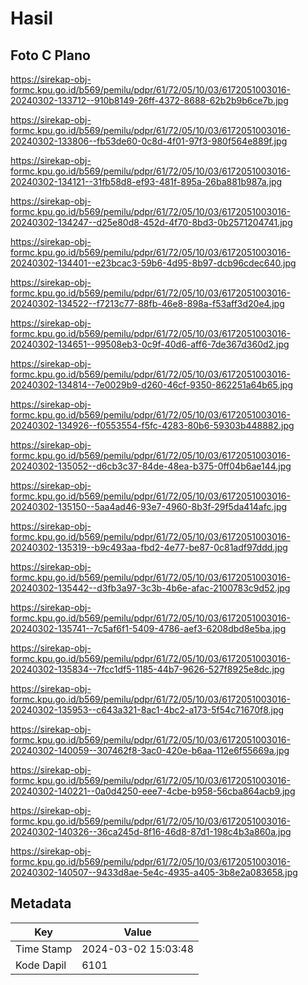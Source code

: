 # Hasil

## Foto C Plano

https://sirekap-obj-formc.kpu.go.id/b569/pemilu/pdpr/61/72/05/10/03/6172051003016-20240302-133712--910b8149-26ff-4372-8688-62b2b9b6ce7b.jpg

https://sirekap-obj-formc.kpu.go.id/b569/pemilu/pdpr/61/72/05/10/03/6172051003016-20240302-133806--fb53de60-0c8d-4f01-97f3-980f564e889f.jpg

https://sirekap-obj-formc.kpu.go.id/b569/pemilu/pdpr/61/72/05/10/03/6172051003016-20240302-134121--31fb58d8-ef93-481f-895a-26ba881b987a.jpg

https://sirekap-obj-formc.kpu.go.id/b569/pemilu/pdpr/61/72/05/10/03/6172051003016-20240302-134247--d25e80d8-452d-4f70-8bd3-0b2571204741.jpg

https://sirekap-obj-formc.kpu.go.id/b569/pemilu/pdpr/61/72/05/10/03/6172051003016-20240302-134401--e23bcac3-59b6-4d95-8b97-dcb96cdec640.jpg

https://sirekap-obj-formc.kpu.go.id/b569/pemilu/pdpr/61/72/05/10/03/6172051003016-20240302-134522--f7213c77-88fb-46e8-898a-f53aff3d20e4.jpg

https://sirekap-obj-formc.kpu.go.id/b569/pemilu/pdpr/61/72/05/10/03/6172051003016-20240302-134651--99508eb3-0c9f-40d6-aff6-7de367d360d2.jpg

https://sirekap-obj-formc.kpu.go.id/b569/pemilu/pdpr/61/72/05/10/03/6172051003016-20240302-134814--7e0029b9-d260-46cf-9350-862251a64b65.jpg

https://sirekap-obj-formc.kpu.go.id/b569/pemilu/pdpr/61/72/05/10/03/6172051003016-20240302-134926--f0553554-f5fc-4283-80b6-59303b448882.jpg

https://sirekap-obj-formc.kpu.go.id/b569/pemilu/pdpr/61/72/05/10/03/6172051003016-20240302-135052--d6cb3c37-84de-48ea-b375-0ff04b6ae144.jpg

https://sirekap-obj-formc.kpu.go.id/b569/pemilu/pdpr/61/72/05/10/03/6172051003016-20240302-135150--5aa4ad46-93e7-4960-8b3f-29f5da414afc.jpg

https://sirekap-obj-formc.kpu.go.id/b569/pemilu/pdpr/61/72/05/10/03/6172051003016-20240302-135319--b9c493aa-fbd2-4e77-be87-0c81adf97ddd.jpg

https://sirekap-obj-formc.kpu.go.id/b569/pemilu/pdpr/61/72/05/10/03/6172051003016-20240302-135442--d3fb3a97-3c3b-4b6e-afac-2100783c9d52.jpg

https://sirekap-obj-formc.kpu.go.id/b569/pemilu/pdpr/61/72/05/10/03/6172051003016-20240302-135741--7c5af6f1-5409-4786-aef3-6208dbd8e5ba.jpg

https://sirekap-obj-formc.kpu.go.id/b569/pemilu/pdpr/61/72/05/10/03/6172051003016-20240302-135834--7fcc1df5-1185-44b7-9626-527f8925e8dc.jpg

https://sirekap-obj-formc.kpu.go.id/b569/pemilu/pdpr/61/72/05/10/03/6172051003016-20240302-135953--c643a321-8ac1-4bc2-a173-5f54c71670f8.jpg

https://sirekap-obj-formc.kpu.go.id/b569/pemilu/pdpr/61/72/05/10/03/6172051003016-20240302-140059--307462f8-3ac0-420e-b6aa-112e6f55669a.jpg

https://sirekap-obj-formc.kpu.go.id/b569/pemilu/pdpr/61/72/05/10/03/6172051003016-20240302-140221--0a0d4250-eee7-4cbe-b958-56cba864acb9.jpg

https://sirekap-obj-formc.kpu.go.id/b569/pemilu/pdpr/61/72/05/10/03/6172051003016-20240302-140326--36ca245d-8f16-46d8-87d1-198c4b3a860a.jpg

https://sirekap-obj-formc.kpu.go.id/b569/pemilu/pdpr/61/72/05/10/03/6172051003016-20240302-140507--9433d8ae-5e4c-4935-a405-3b8e2a083658.jpg


## Metadata

| Key        | Value               |
| ---------- | ------------------- |
| Time Stamp | 2024-03-02 15:03:48 |
| Kode Dapil | 6101                |



